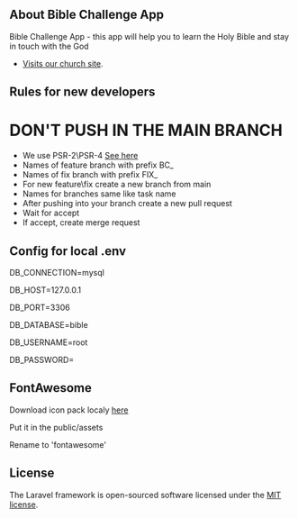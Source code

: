 ## About Bible Challenge App

Bible Challenge App - this app will help you to learn the Holy Bible and stay in touch with the God

- [Visits our church site](https://adventist-sm.ru).

## Rules for new developers

# DON'T PUSH IN THE MAIN BRANCH

- We use PSR-2\PSR-4 [See here](https://phptherightway.com/)
- Names of feature branch with prefix BC_
- Names of fix branch with prefix FIX_
- For new feature\fix create a new branch from main
- Names for branches same like task name
- After pushing into your branch create a new pull request
- Wait for accept
- If accept, create merge request

## Config for local .env

DB_CONNECTION=mysql

DB_HOST=127.0.0.1

DB_PORT=3306

DB_DATABASE=bible

DB_USERNAME=root

DB_PASSWORD=

## FontAwesome

Download icon pack localy [here](https://fontawesome.com/download)

Put it in the public/assets

Rename to 'fontawesome'

## License

The Laravel framework is open-sourced software licensed under the [MIT license](https://opensource.org/licenses/MIT).
